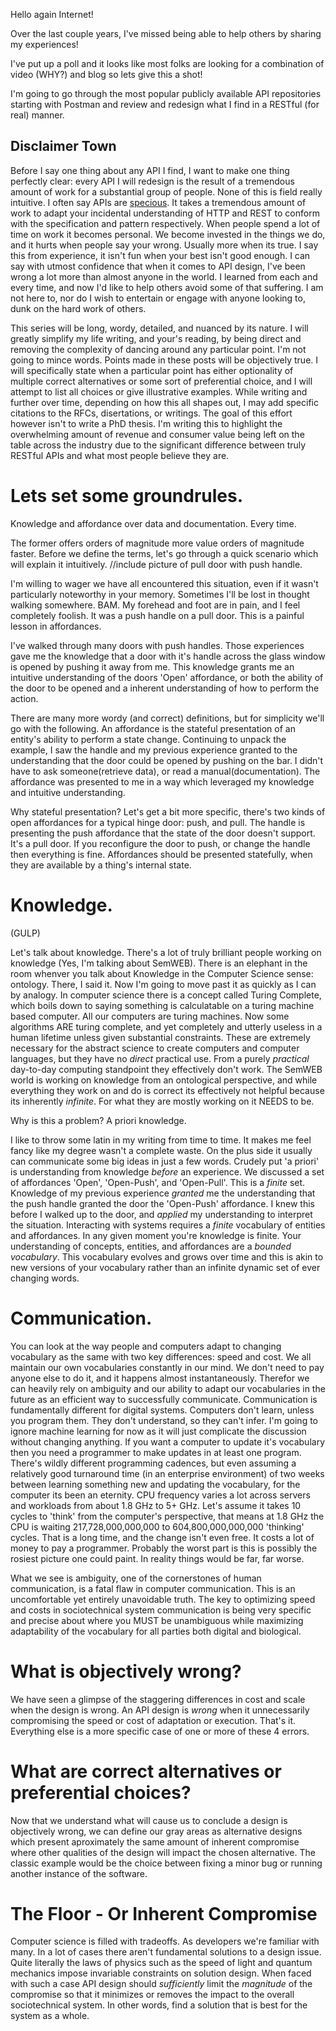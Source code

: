 Hello again Internet!

Over the last couple years, I've missed being able to help others by sharing my experiences!

I've put up a poll and it looks like most folks are looking for a combination of video (WHY?) and blog so lets give this a shot!

I'm going to go through the most popular publicly available API repositories starting with Postman and review and redesign what I find in a RESTful (for real) manner.

## Disclaimer Town

Before I say one thing about any API I find, I want to make one thing perfectly clear: every API I will redesign is the result of a tremendous amount of work for a substantial group of people. None of this is field really intuitive. I often say APIs are [specious](https://www.merriam-webster.com/dictionary/specious). It takes a tremendous amount of work to adapt your incidental understanding of HTTP and REST to conform with the specification and pattern respectively. When people spend a lot of time on work it becomes personal. We become invested in the things we do, and it hurts when people say your wrong. Usually more when its true. I say this from experience, it isn't fun when your best isn't good enough. I can say with utmost confidence that when it comes to API design, I've been wrong a lot more than almost anyone in the world. I learned from each and every time, and now I'd like to help others avoid some of that suffering. I am not here to, nor do I wish to entertain or engage with anyone looking to, dunk on the hard work of others.

This series will be long, wordy, detailed, and nuanced by its nature. I will greatly simplify my life writing, and your's reading, by being direct and removing the complexity of dancing around any particular point. I'm not going to mince words. Points made in these posts will be objectively true. I will specifically state when a particular point has either optionality of multiple correct alternatives or some sort of preferential choice, and I will attempt to list all choices or give illustrative examples. While writing and further over time, depending on how this all shapes out, I may add specific citations to the RFCs, disertations, or writings. The goal of this effort however isn't to write a PhD thesis. I'm writing this to highlight the overwhelming amount of revenue and consumer value being left on the table across the industry due to the significant difference between truly RESTful APIs and what most people believe they are.

# Lets set some groundrules.

Knowledge and affordance over data and documentation. Every time.

The former offers orders of magnitude more value orders of magnitude faster. Before we define the terms, let's go through a quick scenario which will explain it intuitively.
//include picture of pull door with push handle.

I'm willing to wager we have all encountered this situation, even if it wasn't particularly noteworthy in your memory. Sometimes I'll be lost in thought walking somewhere. BAM. My forehead and foot are in pain, and I feel completely foolish. It was a push handle on a pull door. This is a painful lesson in affordances.

I've walked through many doors with push handles. Those experiences gave me the knowledge that a door with it's handle across the glass window is opened by pushing it away from me. This knowledge grants me an intuitive understanding of the doors 'Open' affordance, or both the ability of the door to be opened and a inherent understanding of how to perform the action.

There are many more wordy (and correct) definitions, but for simplicity we'll go with the following. An affordance is the stateful presentation of an entity's ability to perform a state change. Continuing to unpack the example, I saw the handle and my previous experience granted to the understanding that the door could be opened by pushing on the bar. I didn't have to ask someone(retrieve data), or read a manual(documentation). The affordance was presented to me in a way which leveraged my knowledge and intuitive understanding.

Why stateful presentation? Let's get a bit more specific, there's two kinds of open affordances for a typical hinge door: push, and pull. The handle is presenting the push affordance that the state of the door doesn't support. It's a pull door. If you reconfigure the door to push, or change the handle then everything is fine. Affordances should be presented statefully, when they are available by a thing's internal state.

# Knowledge.

(GULP)

Let's talk about knowledge. There's a lot of truly brilliant people working on knowledge (Yes, I'm talking about SemWEB). There is an elephant in the room whenver you talk about Knowledge in the Computer Science sense: ontology. There, I said it. Now I'm going to move past it as quickly as I can by analogy. In computer science there is a concept called Turing Complete, which boils down to saying something is calculatable on a turing machine based computer. All our computers are turing machines. Now some algorithms ARE turing complete, and yet completely and utterly useless in a human lifetime unless given substantial constraints. These are extremely necessary for the abstract science to create computers and computer languages, but they have no _direct_ practical use. From a purely _practical_ day-to-day computing standpoint they effectively don't work. The SemWEB world is working on knowledge from an ontological perspective, and while everything they work on and do is correct its effectively not helpful because its inherently _infinite_. For what they are mostly working on it NEEDS to be.

Why is this a problem? A priori knowledge.

I like to throw some latin in my writing from time to time. It makes me feel fancy like my degree wasn't a complete waste. On the plus side it usually can communicate some big ideas in just a few words. Crudely put 'a priori' is understanding from knowledge _before_ an experience. We discussed a set of affordances 'Open', 'Open-Push', and 'Open-Pull'. This is a _finite_ set. Knowledge of my previous experience _granted_ me the understanding that the push handle granted the door the 'Open-Push' affordance. I knew this before I walked up to the door, and _applied_ my understanding to interpret the situation. Interacting with systems requires a _finite_ vocabulary of entities and affordances. In any given moment you're knowledge is finite. Your understanding of concepts, entities, and affordances are a _bounded vocabulary_. This vocabulary evolves and grows over time and this is akin to new versions of your vocabulary rather than an infinite dynamic set of ever changing words.

# Communication.

You can look at the way people and computers adapt to changing vocabulary as the same with two key differences: speed and cost. We all maintain our own vocabularies constantly in our mind. We don't need to pay anyone else to do it, and it happens almost instantaneously. Therefor we can heavily rely on ambiguity and our ability to adapt our vocabularies in the future as an efficient way to successfully communicate. Communication is fundamentally different for digital systems. Computers don't learn, unless you program them. They don't understand, so they can't infer. I'm going to ignore machine learning for now as it will just complicate the discussion without changing anything. If you want a computer to update it's vocabulary then you need a programmer to make updates in at least one program. There's wildly different programming cadences, but even assuming a relatively good turnaround time (in an enterprise environment) of two weeks between learning something new and updating the vocabulary, for the computer its been an eternity. CPU frequency varies a lot across servers and workloads from about 1.8 GHz to 5+ GHz. Let's assume it takes 10 cycles to 'think' from the computer's perspective, that means at 1.8 GHz the CPU is waiting 217,728,000,000,000 to 604,800,000,000,000 'thinking' cycles. That is a long time, and the change isn't even free. It costs a lot of money to pay a programmer. Probably the worst part is this is possibly the rosiest picture one could paint. In reality things would be far, far worse.

What we see is ambiguity, one of the cornerstones of human communication, is a fatal flaw in computer communication. This is an uncomfortable yet entirely unavoidable truth. The key to optimizing speed and costs in sociotechnical system communication is being very specific and precise about where you MUST be unambiguous while maximizing adaptability of the vocabulary for all parties both digital and biological.

# What is objectively wrong?

We have seen a glimpse of the staggering differences in cost and scale when the design is wrong. An API design is _wrong_ when it unnecessarily compromising the speed or cost of adaptation or execution. That's it. Everything else is a more specific case of one or more of these 4 errors.

# What are correct alternatives or preferential choices?

Now that we understand what will cause us to conclude a design is objectively wrong, we can define our gray areas as alternative designs which present aproximately the same amount of inherent compromise where other qualities of the design will impact the chosen alternative. The classic example would be the choice between fixing a minor bug or running another instance of the software.

# The Floor - Or Inherent Compromise

Computer science is filled with tradeoffs. As developers we're familiar with many. In a lot of cases there aren't fundamental solutions to a design issue. Quite literally the laws of physics such as the speed of light and quantum mechanics impose invariable constraints on solution design. When faced with such a case API design should _sufficiently_ limit the _magnitude_ of the compromise so that it minimizes or removes the impact to the overall sociotechnical system. In other words, find a solution that is best for the system as a whole.
